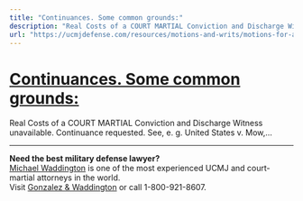 ```yaml
---
title: "Continuances. Some common grounds:"
description: "Real Costs of a COURT MARTIAL Conviction and Discharge Witness unavailable. Continuance requested. See, e. g. United States v. Mow,..."
url: "https://ucmjdefense.com/resources/motions-and-writs/motions-for-appropriate-relief-r-c-m-906/continuances.html"
---
```


# [Continuances. Some common grounds:](https://ucmjdefense.com/resources/motions-and-writs/motions-for-appropriate-relief-r-c-m-906/continuances.html)

Real Costs of a COURT MARTIAL Conviction and Discharge Witness unavailable. Continuance requested. See, e. g. United States v. Mow,...

---

**Need the best military defense lawyer?**  
[Michael Waddington](https://ucmjdefense.com/attorneys/michael-stewart-waddington-partner.html) is one of the most experienced UCMJ and court-martial attorneys in the world.  
Visit [Gonzalez & Waddington](https://ucmjdefense.com) or call 1-800-921-8607.
